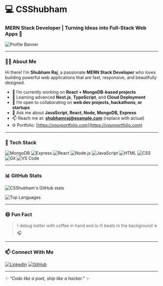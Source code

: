 # 💻 CSShubham

### MERN Stack Developer | Turning Ideas into Full-Stack Web Apps 🚀

![Profile Banner](https://capsule-render.vercel.app/api?type=waving&color=0:0f2027,100:2c5364&height=200&section=header&text=Hey,%20I'm%20Shubham!&fontSize=35&fontColor=ffffff)

---

### 👨‍💻 About Me

Hi there! I'm **Shubham Raj**, a passionate **MERN Stack Developer** who loves building powerful web applications that are fast, responsive, and beautifully designed.

- 🔭 I’m currently working on **React + MongoDB-based projects**
- 🌱 Learning advanced **Next.js**, **TypeScript**, and **Cloud Deployment**
- 👯 I’m open to collaborating on **web dev projects, hackathons, or startups**
- 💬 Ask me about **JavaScript, React, Node, MongoDB, Express**
- 📫 Reach me at: **shubhamraj@example.com** (replace with actual)
- 🌐 Portfolio: [https://yourportfolio.com](https://yourportfolio.com)

---

### 🚀 Tech Stack

![MongoDB](https://img.shields.io/badge/-MongoDB-4EA94B?style=for-the-badge&logo=mongodb&logoColor=white)
![Express](https://img.shields.io/badge/-Express.js-000000?style=for-the-badge&logo=express&logoColor=white)
![React](https://img.shields.io/badge/-React-61DAFB?style=for-the-badge&logo=react&logoColor=black)
![Node.js](https://img.shields.io/badge/-Node.js-339933?style=for-the-badge&logo=node.js&logoColor=white)
![JavaScript](https://img.shields.io/badge/-JavaScript-F7DF1E?style=for-the-badge&logo=javascript&logoColor=black)
![HTML](https://img.shields.io/badge/-HTML5-E34F26?style=for-the-badge&logo=html5&logoColor=white)
![CSS](https://img.shields.io/badge/-CSS3-1572B6?style=for-the-badge&logo=css3)
![Git](https://img.shields.io/badge/-Git-F05032?style=for-the-badge&logo=git&logoColor=white)
![VS Code](https://img.shields.io/badge/-VSCode-007ACC?style=for-the-badge&logo=visual-studio-code)

---

### 📊 GitHub Stats

![CSShubham's GitHub stats](https://github-readme-stats.vercel.app/api?username=CSShubham&show_icons=true&theme=radical)

![Top Languages](https://github-readme-stats.vercel.app/api/top-langs/?username=CSShubham&layout=compact&theme=tokyonight)

---

### 😄 Fun Fact

> I debug better with coffee in hand and lo-fi beats in the background ☕🎧

---

### 📫 Connect With Me

[![LinkedIn](https://img.shields.io/badge/-LinkedIn-0A66C2?style=for-the-badge&logo=linkedin&logoColor=white)](https://www.linkedin.com/in/shubham-raj-0a0515357)
[![GitHub](https://img.shields.io/badge/-GitHub-181717?style=for-the-badge&logo=github&logoColor=white)](https://github.com/CSShubham)

---

_✨ “Code like a poet, ship like a hacker.” ✨_


<!--
**CSShubham/CSShubham** is a ✨ _special_ ✨ repository because its `README.md` (this file) appears on your GitHub profile.

Here are some ideas to get you started:

- 🔭 I’m currently working on ...
- 🌱 I’m currently learning ...
- 👯 I’m looking to collaborate on ...
- 🤔 I’m looking for help with ...
- 💬 Ask me about ...
- 📫 How to reach me: ...
- 😄 Pronouns: ...
- ⚡ Fun fact: ...
-->
